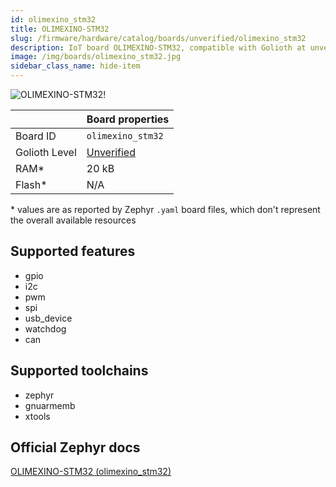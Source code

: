 ```yaml
---
id: olimexino_stm32
title: OLIMEXINO-STM32
slug: /firmware/hardware/catalog/boards/unverified/olimexino_stm32
description: IoT board OLIMEXINO-STM32, compatible with Golioth at unverified level.
image: /img/boards/olimexino_stm32.jpg
sidebar_class_name: hide-item
---
```


[//]: # (This is an auto-generated file, do not edit! Changes to it will be lost upon re-generation)

![OLIMEXINO-STM32!](/img/boards/olimexino_stm32.jpg "OLIMEXINO-STM32")

|                | Board properties     |
| -------------  | -------------------- |
| Board ID       | `olimexino_stm32` |
| Golioth Level  | [Unverified](/firmware/hardware#unverified-boards) |
| RAM*           | 20 kB |
| Flash*         | N/A |

\* values are as reported by Zephyr `.yaml` board files, which don't represent the overall available resources



## Supported features

* gpio
* i2c
* pwm
* spi
* usb_device
* watchdog
* can

## Supported toolchains

* zephyr
* gnuarmemb
* xtools

## Official Zephyr docs

[OLIMEXINO-STM32 (olimexino_stm32)](https://docs.zephyrproject.org/latest/boards/olimex/olimexino_stm32/doc/index.html)
